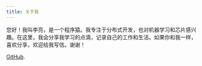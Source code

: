 ```yaml
---
title: 关于我
---
```


您好！我叫李亮，是一个程序猿。我专注于分布式开发，也对机器学习和芯片感兴趣。在这里，我会分享我学习的点滴，记录自己的工作和生活。如果你和我一样，喜欢分享，欢迎给我写信。谢谢！

[GitHub](https://github.com/brightlee-china).
